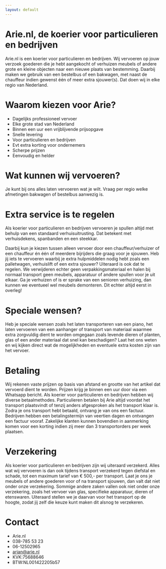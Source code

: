 ```yaml
---
layout: default
---
```


# Arie.nl, de koerier voor particulieren en bedrijven 

Arie.nl is een koerier voor particulieren en bedrijven. Wij vervoeren op jouw verzoek
goederen die je hebt aangekocht of verhuizen meubels of andere grote en kleine objecten
naar een nieuwe plaats van bestemming. Daarbij maken we gebruik van een bestelbus of
een bakwagen, met naast de chauffeur indien gewenst één of meer extra sjouwer(s). Dat
doen wij in elke regio van Nederland.

# Waarom kiezen voor Arie?

* Dagelijks professioneel vervoer
* Elke grote stad van Nederland
* Binnen een uur een vrijblijvende prijsopgave
* Snelle levering
* Voor particulieren en bedrijven
* Evt extra korting voor ondernemers 
* Scherpe prijzen
* Eenvoudig en helder

# Wat kunnen wij vervoeren? 

Je kunt bij ons alles laten vervoeren wat je wilt. Vraag per regio welke afmetingen bakwagen
of bestelbus aanwezig is.

# Extra service is te regelen

Als koerier voor particulieren en bedrijven vervoeren je spullen altijd met behulp van een
standaard verhuisuitrusting. Dat betekent met verhuisdekens, spanbanden en een steekkar.

Daarbij kun je kiezen tussen alleen vervoer door een chauffeur/verhuizer of een chauffeur én
één of meerdere bijrijders die graag voor je sjouwen. Heb jij iets te vervoeren waarbij je extra
hulpmiddelen nodig hebt zoals een palletwagen, verhuislift of een extra sjouwer? Uiteraard is
ook dat te regelen. We verwijderen echter geen verpakkingsmateriaal en halen bij normaal
transport geen meubels, apparatuur of andere spullen voor je uit elkaar. Ga je verhuizen of is
er sprake van een senioren verhuizing, dan kunnen we eventueel wel meubels demonteren.
Dit echter altijd eerst in overleg!  

# Speciale wensen? 

Heb je speciale wensen zoals het laten transporteren van een piano, het laten vervoeren van
een aanhanger of transport van materiaal waarmee extra zorgvuldig dient te worden
omgegaan zoals levende dieren of planten, glas of een ander materiaal dat snel kan
beschadigen? Laat het ons weten en wij kijken direct wat de mogelijkheden en eventuele
extra kosten zijn van het vervoer.  

# Betaling 

Wij rekenen vaste prijzen op basis van afstand en grootte van het artikel dat vervoerd dient
te worden. Prijzen krijg je binnen een uur door via een Whatsapp bericht. Als koerier voor
particulieren en bedrijven hebben wij diverse betaalmethodes. Particulieren betalen bij Arie
altijd voordat het transport plaatsvindt of tenzij anders afgesproken als het transport klaar is.
Zodra je ons transport hebt betaald, ontvang je van ons een factuur. Bedrijven hebben een
betalingstermijn van veertien dagen en ontvangen een factuur vooraf. Zakelijke klanten
kunnen bovendien in aanmerking komen voor een korting indien zij meer dan 3
transportorders per week plaatsen. 

# Verzekering

Als koerier voor particulieren en bedrijven zijn wij uiteraard verzekerd. Alles wat wij
vervoeren is dan ook tijdens transport verzekerd tegen diefstal en schade, tot een maximum
tarief van € 500,- per transport. Laat je ons je meubels of andere goederen voor of na
transport sjouwen, dan valt dat niet onder onze verzekering. Sommige andere zaken vallen
ook niet onder onze verzekering, zoals het vervoer van glas, specifieke apparatuur, dieren of
etenswaren. Uiteraard stellen we je daarvan voor het transport op de hoogte, zodat jij zelf die
keuze kunt maken dit alsnog te verzekeren. 

# Contact

* Arie.nl
* 038-785 53 23
* 06-12502965
* arjan@arie.nl
* KVK:75688646
* BTW:NL001422205b57 

